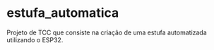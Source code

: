 # estufa_automatica
Projeto de TCC que consiste na criação de uma estufa automatizada utilizando o ESP32.
